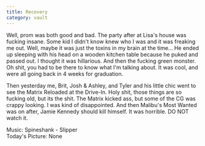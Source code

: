 ```yaml
---
title: Recovery
category: vault
---
```


Well, prom was both good and bad. The party after at Lisa's house was fucking
insane. Some kid I didn't know knew who I was and it was freaking me out.
Well, maybe it was just the toxins in my brain at the time... He ended up
sleeping with his head on a wooden kitchen table because he puked and passed
out. I thought it was hillarious. And then the fucking green monster. Oh shit,
you had to be there to know what I'm talking about. It was cool, and were all
going back in 4 weeks for graduation.

Then yesterday me, Brit, Josh & Ashley, and Tyler and his little chic went to
see the Matrix Reloaded at the Drive-In. Holy shit, those things are so
fucking old, but its the shit. The Matrix kicked ass, but some of the CG was
crappy looking. I was kind of disappointed. And then Malibu's Most Wanted was
on after, Jamie Kennedy should kill himself. It was horrible. DO NOT watch it.

Music: Spineshank - Slipper  
Today's Picture: None
